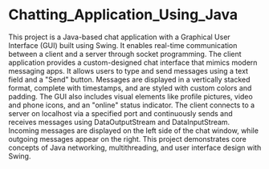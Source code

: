 # Chatting_Application_Using_Java
This project is a Java-based chat application with a Graphical User Interface (GUI) built using Swing. It enables real-time communication between a client and a server through socket programming. The client application provides a custom-designed chat interface that mimics modern messaging apps. It allows users to type and send messages using a text field and a "Send" button. Messages are displayed in a vertically stacked format, complete with timestamps, and are styled with custom colors and padding. The GUI also includes visual elements like profile pictures, video and phone icons, and an "online" status indicator. The client connects to a server on localhost via a specified port and continuously sends and receives messages using DataOutputStream and DataInputStream. Incoming messages are displayed on the left side of the chat window, while outgoing messages appear on the right. This project demonstrates core concepts of Java networking, multithreading, and user interface design with Swing.
